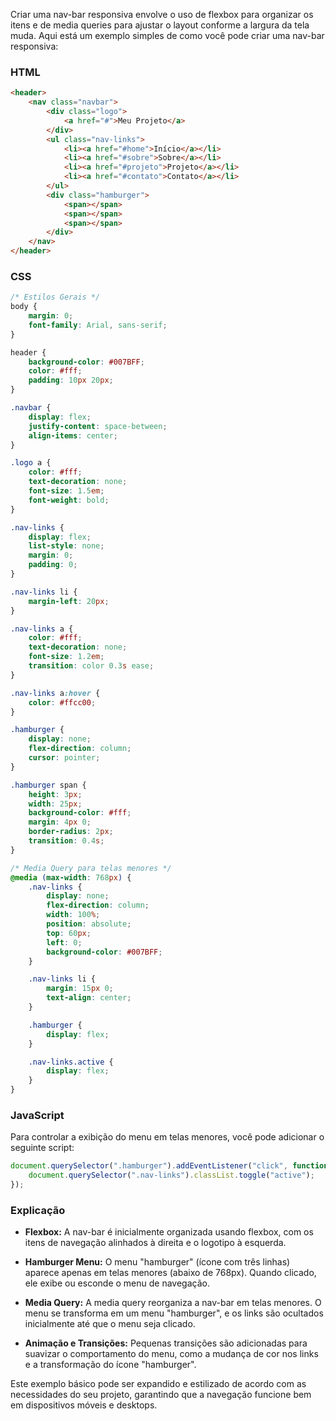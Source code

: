 Criar uma nav-bar responsiva envolve o uso de flexbox para organizar os itens e de media queries para ajustar o layout conforme a largura da tela muda. Aqui está um exemplo simples de como você pode criar uma nav-bar responsiva:

### HTML

```html
<header>
    <nav class="navbar">
        <div class="logo">
            <a href="#">Meu Projeto</a>
        </div>
        <ul class="nav-links">
            <li><a href="#home">Início</a></li>
            <li><a href="#sobre">Sobre</a></li>
            <li><a href="#projeto">Projeto</a></li>
            <li><a href="#contato">Contato</a></li>
        </ul>
        <div class="hamburger">
            <span></span>
            <span></span>
            <span></span>
        </div>
    </nav>
</header>
```

### CSS

```css
/* Estilos Gerais */
body {
    margin: 0;
    font-family: Arial, sans-serif;
}

header {
    background-color: #007BFF;
    color: #fff;
    padding: 10px 20px;
}

.navbar {
    display: flex;
    justify-content: space-between;
    align-items: center;
}

.logo a {
    color: #fff;
    text-decoration: none;
    font-size: 1.5em;
    font-weight: bold;
}

.nav-links {
    display: flex;
    list-style: none;
    margin: 0;
    padding: 0;
}

.nav-links li {
    margin-left: 20px;
}

.nav-links a {
    color: #fff;
    text-decoration: none;
    font-size: 1.2em;
    transition: color 0.3s ease;
}

.nav-links a:hover {
    color: #ffcc00;
}

.hamburger {
    display: none;
    flex-direction: column;
    cursor: pointer;
}

.hamburger span {
    height: 3px;
    width: 25px;
    background-color: #fff;
    margin: 4px 0;
    border-radius: 2px;
    transition: 0.4s;
}

/* Media Query para telas menores */
@media (max-width: 768px) {
    .nav-links {
        display: none;
        flex-direction: column;
        width: 100%;
        position: absolute;
        top: 60px;
        left: 0;
        background-color: #007BFF;
    }

    .nav-links li {
        margin: 15px 0;
        text-align: center;
    }

    .hamburger {
        display: flex;
    }

    .nav-links.active {
        display: flex;
    }
}
```

### JavaScript

Para controlar a exibição do menu em telas menores, você pode adicionar o seguinte script:

```javascript
document.querySelector(".hamburger").addEventListener("click", function() {
    document.querySelector(".nav-links").classList.toggle("active");
});
```

### Explicação

- **Flexbox:** A nav-bar é inicialmente organizada usando flexbox, com os itens de navegação alinhados à direita e o logotipo à esquerda.
  
- **Hamburger Menu:** O menu "hamburger" (ícone com três linhas) aparece apenas em telas menores (abaixo de 768px). Quando clicado, ele exibe ou esconde o menu de navegação.

- **Media Query:** A media query reorganiza a nav-bar em telas menores. O menu se transforma em um menu "hamburger", e os links são ocultados inicialmente até que o menu seja clicado.

- **Animação e Transições:** Pequenas transições são adicionadas para suavizar o comportamento do menu, como a mudança de cor nos links e a transformação do ícone "hamburger".

Este exemplo básico pode ser expandido e estilizado de acordo com as necessidades do seu projeto, garantindo que a navegação funcione bem em dispositivos móveis e desktops.